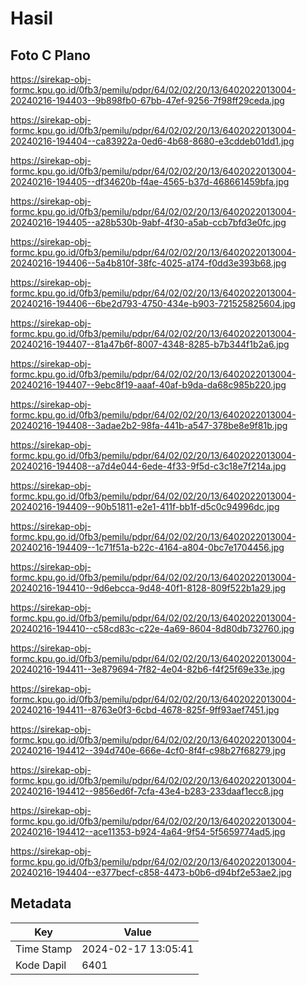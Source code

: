 # Hasil

## Foto C Plano

https://sirekap-obj-formc.kpu.go.id/0fb3/pemilu/pdpr/64/02/02/20/13/6402022013004-20240216-194403--9b898fb0-67bb-47ef-9256-7f98ff29ceda.jpg

https://sirekap-obj-formc.kpu.go.id/0fb3/pemilu/pdpr/64/02/02/20/13/6402022013004-20240216-194404--ca83922a-0ed6-4b68-8680-e3cddeb01dd1.jpg

https://sirekap-obj-formc.kpu.go.id/0fb3/pemilu/pdpr/64/02/02/20/13/6402022013004-20240216-194405--df34620b-f4ae-4565-b37d-468661459bfa.jpg

https://sirekap-obj-formc.kpu.go.id/0fb3/pemilu/pdpr/64/02/02/20/13/6402022013004-20240216-194405--a28b530b-9abf-4f30-a5ab-ccb7bfd3e0fc.jpg

https://sirekap-obj-formc.kpu.go.id/0fb3/pemilu/pdpr/64/02/02/20/13/6402022013004-20240216-194406--5a4b810f-38fc-4025-a174-f0dd3e393b68.jpg

https://sirekap-obj-formc.kpu.go.id/0fb3/pemilu/pdpr/64/02/02/20/13/6402022013004-20240216-194406--6be2d793-4750-434e-b903-721525825604.jpg

https://sirekap-obj-formc.kpu.go.id/0fb3/pemilu/pdpr/64/02/02/20/13/6402022013004-20240216-194407--81a47b6f-8007-4348-8285-b7b344f1b2a6.jpg

https://sirekap-obj-formc.kpu.go.id/0fb3/pemilu/pdpr/64/02/02/20/13/6402022013004-20240216-194407--9ebc8f19-aaaf-40af-b9da-da68c985b220.jpg

https://sirekap-obj-formc.kpu.go.id/0fb3/pemilu/pdpr/64/02/02/20/13/6402022013004-20240216-194408--3adae2b2-98fa-441b-a547-378be8e9f81b.jpg

https://sirekap-obj-formc.kpu.go.id/0fb3/pemilu/pdpr/64/02/02/20/13/6402022013004-20240216-194408--a7d4e044-6ede-4f33-9f5d-c3c18e7f214a.jpg

https://sirekap-obj-formc.kpu.go.id/0fb3/pemilu/pdpr/64/02/02/20/13/6402022013004-20240216-194409--90b51811-e2e1-411f-bb1f-d5c0c94996dc.jpg

https://sirekap-obj-formc.kpu.go.id/0fb3/pemilu/pdpr/64/02/02/20/13/6402022013004-20240216-194409--1c71f51a-b22c-4164-a804-0bc7e1704456.jpg

https://sirekap-obj-formc.kpu.go.id/0fb3/pemilu/pdpr/64/02/02/20/13/6402022013004-20240216-194410--9d6ebcca-9d48-40f1-8128-809f522b1a29.jpg

https://sirekap-obj-formc.kpu.go.id/0fb3/pemilu/pdpr/64/02/02/20/13/6402022013004-20240216-194410--c58cd83c-c22e-4a69-8604-8d80db732760.jpg

https://sirekap-obj-formc.kpu.go.id/0fb3/pemilu/pdpr/64/02/02/20/13/6402022013004-20240216-194411--3e879694-7f82-4e04-82b6-f4f25f69e33e.jpg

https://sirekap-obj-formc.kpu.go.id/0fb3/pemilu/pdpr/64/02/02/20/13/6402022013004-20240216-194411--8763e0f3-6cbd-4678-825f-9ff93aef7451.jpg

https://sirekap-obj-formc.kpu.go.id/0fb3/pemilu/pdpr/64/02/02/20/13/6402022013004-20240216-194412--394d740e-666e-4cf0-8f4f-c98b27f68279.jpg

https://sirekap-obj-formc.kpu.go.id/0fb3/pemilu/pdpr/64/02/02/20/13/6402022013004-20240216-194412--9856ed6f-7cfa-43e4-b283-233daaf1ecc8.jpg

https://sirekap-obj-formc.kpu.go.id/0fb3/pemilu/pdpr/64/02/02/20/13/6402022013004-20240216-194412--ace11353-b924-4a64-9f54-5f5659774ad5.jpg

https://sirekap-obj-formc.kpu.go.id/0fb3/pemilu/pdpr/64/02/02/20/13/6402022013004-20240216-194404--e377becf-c858-4473-b0b6-d94bf2e53ae2.jpg


## Metadata

| Key        | Value               |
| ---------- | ------------------- |
| Time Stamp | 2024-02-17 13:05:41 |
| Kode Dapil | 6401                |




